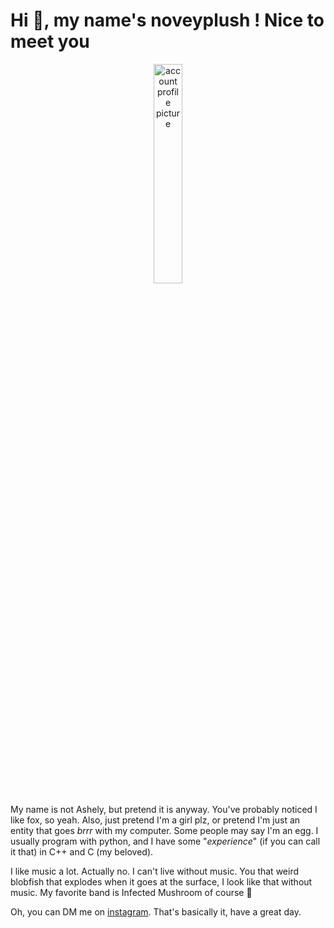 # Hi 👋, my name's noveyplush ! Nice to meet you

<p align="center">
  <img alt="account profile picture" src="https://github.com/noveyplush.png" width="30%"/>
</p>

My name is not Ashely, but pretend it is anyway. You've probably noticed I 
like fox, so yeah. Also, just pretend I'm a girl plz, or pretend I'm just an 
entity that goes *brrr* with my computer. Some people may say I'm an egg.
I usually program with python, and I have some "*experience*" (if you can call 
it that) in C++ and C (my beloved).

I like music a lot. Actually no. I can't live without music. You that weird 
blobfish that explodes when it goes at the surface, I look like that without
music. My favorite band is Infected Mushroom of course 🤟

Oh, you can DM me on [instagram](https://instagram.com/noveyplush). That's basically it, have a great day.
